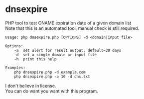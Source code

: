 # dnsexpire
PHP tool to test CNAME expiration date of a given domain list  
Note that this is an automated tool, manual check is still required.  

```
Usage: php dnsexpire.php [OPTIONS] -d <domain|input file>

Options:
	-a	set alert for result output, default=30 days
	-d	set a single domain or input file
	-h	print this help

Examples:
	php dnsexpire.php -d example.com
	php dnsexpire.php -a 10 -d dns.txt
```

I don't believe in license.  
You can do want you want with this program.  

